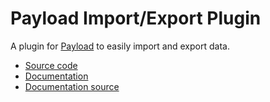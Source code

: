 # Payload Import/Export Plugin

A plugin for [Payload](https://github.com/payloadcms/payload) to easily import and export data.

- [Source code](https://github.com/payloadcms/payload/tree/main/packages/plugin-import-export)
- [Documentation](https://payloadcms.com/docs/plugins/import-export)
- [Documentation source](https://github.com/payloadcms/payload/tree/main/docs/plugins/import-export.mdx)
